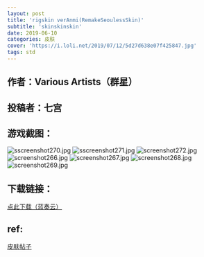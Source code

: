```yaml
---
layout: post
title: 'rigskin verAnmi(RemakeSeoulessSkin)'
subtitle: 'skinskinskin'
date: 2019-06-10
categories: 皮肤
cover: 'https://i.loli.net/2019/07/12/5d27d638e07f425847.jpg'
tags: std
---
```


## 作者：Various Artists（群星）

## 投稿者：七宫
 
## 游戏截图：

![sscreenshot270.jpg](https://i.loli.net/2019/07/12/5d27d638e07f425847.jpg)
![sscreenshot271.jpg](https://i.loli.net/2019/07/12/5d27d63aefd1d18264.jpg)
![screenshot272.jpg](https://i.loli.net/2019/07/12/5d27d63cb63a194377.jpg)
![screenshot266.jpg](https://i.loli.net/2019/07/12/5d27d63e9345167485.jpg)
![screenshot267.jpg](https://i.loli.net/2019/07/12/5d27d640531fa12121.jpg)
![screenshot268.jpg](https://i.loli.net/2019/07/12/5d27d64228e1e68293.jpg)
![screenshot269.jpg](https://i.loli.net/2019/07/12/5d27d643dd4ca40780.jpg)


## 下载链接：

[点此下载（蓝奏云）](https://www.lanzous.com/i4iemib)

## ref:

<a href="https://www.reddit.com/r/OsuSkins/comments/by7q1i/kyoko_kirigiri_std_sdhd/?utm_medium=android_app&utm_source=share
">皮肤帖子</a>